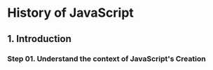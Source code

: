 # History of JavaScript

## 1. Introduction

### Step 01. Understand the context of JavaScript's Creation